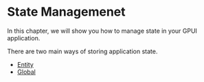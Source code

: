 # State Managemenet

In this chapter, we will show you how to manage state in your GPUI application.

There are two main ways of storing application state.

- [Entity](/state-management/entity.md)
- [Global](/state-management/global.md)
